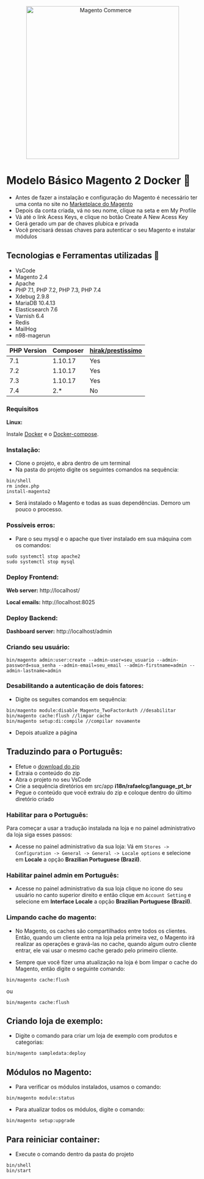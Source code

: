 <p align="center">
    <img src="https://pluga.co/blog/wp-content/uploads/2022/01/tudo-sobre-magento-2.png" width="400px" " alt="Magento Commerce" />
</p>

#  Modelo Básico Magento 2 Docker :rocket:

- Antes de fazer a instalação e configuração do Magento é necessário ter uma conta no site no [Marketplace do Magento](https://marketplace.magento.com/extensions.html)
- Depois da conta criada, vá no seu nome, clique na seta e em My Profile
- Vá até o link Acess Keys, e clique no botão Create A New Acess Key
- Gerá gerado um par de chaves plubica e privada
- Você precisará dessas chaves para autenticar o seu Magento e instalar módulos

## Tecnologias e Ferramentas utilizadas :robot:

- VsCode
- Magento 2.4
- Apache
- PHP 7.1, PHP 7.2, PHP 7.3, PHP 7.4
- Xdebug 2.9.8
- MariaDB 10.4.13
- Elasticsearch 7.6
- Varnish 6.4
- Redis
- MailHog
- n98-magerun

| PHP Version  | Composer  | [hirak/prestissimo](https://github.com/hirak/prestissimo) |
|---|---|---|
|7.1|1.10.17|Yes|
|7.2|1.10.17|Yes|
|7.3|1.10.17|Yes|
|7.4|2.*|No|

### Requisitos 

**Linux:**

Instale [Docker](https://docs.docker.com/engine/installation/linux/docker-ce/ubuntu/) e o [Docker-compose](https://docs.docker.com/compose/install/#install-compose).

### Instalação:

- Clone o projeto, e abra dentro de um terminal
- Na pasta do projeto digite os seguintes comandos na sequência:

```
bin/shell  
rm index.php  
install-magento2
```

- Será instalado o Magento e todas as suas dependências. Demoro um pouco o processo.

### Possíveis erros:

- Pare o seu mysql e o apache que tiver instalado em sua máquina com os comandos:

```
sudo systemctl stop apache2
sudo systemctl stop mysql
```

### Deploy Frontend:

**Web server:** http://localhost/

**Local emails:** http://localhost:8025


### Deploy Backend:

**Dashboard server:** http://localhost/admin


### Criando seu usuário: 

```
bin/magento admin:user:create --admin-user=seu_usuario --admin-password=sua_senha --admin-email=seu_email --admin-firstname=admin --admin-lastname=admin
```

### Desabilitando a autenticação de dois fatores: 

- Digite os seguites comandos em sequência:

```
bin/magento module:disable Magento_TwoFactorAuth //desabilitar
bin/magento cache:flush //limpar cache
bin/magento setup:di:compile //compilar novamente
```
- Depois atualize a página 


## Traduzindo para o Português: 

- Efetue o [download do zip](https://github.com/rafaelstz/traducao_magento2_pt_br/archive/master.zip)
- Extraia o conteúdo do zip
- Abra o projeto no seu VsCode 
- Crie a sequência diretórios em src/app **i18n/rafaelcg/language_pt_br**
- Pegue o conteúdo que você extraiu do zip e coloque dentro do último diretório criado
  
  
### Habilitar para o Português: 

Para começar a usar a tradução instalada na loja e no painel administrativo da loja siga esses passos:

- Acesse no painel administrativo da sua loja: Vá em `Stores -> Configuration -> General -> General -> Locale options` e selecione em **Locale** a opção **Brazilian Portuguese (Brazil)**.


### Habilitar painel admin em Português:

- Acesse no painel administrativo da sua loja clique no icone do seu usuário no canto superior direito e então clique em `Account Setting` e selecione em **Interface Locale** a opção **Brazilian Portuguese (Brazil)**.


### Limpando cache do magento:

- No Magento, os caches são compartilhados entre todos os clientes. Então, quando um cliente entra na loja pela primeira vez, o Magento irá realizar as operações e gravá-las no cache, quando algum outro cliente entrar, ele vai usar o mesmo cache gerado pelo primeiro cliente.

- Sempre que você fizer uma atualização na loja é bom limpar o cache do Magento, então digite o seguinte comando:

```
bin/magento cache:flush
```
ou
``` 
bin/magento cache:flush
```

## Criando loja de exemplo:

- Digite o comando para criar um loja de exemplo com produtos e categorias:

```
bin/magento sampledata:deploy
```

## Módulos no Magento:

- Para verificar os módulos instalados, usamos o comando:

```
bin/magento module:status
```

- Para atualizar todos os módulos, digite o comando:

```
bin/magento setup:upgrade
```

## Para reiniciar container:

- Execute o comando dentro da pasta do projeto

```
bin/shell  
bin/start
```

